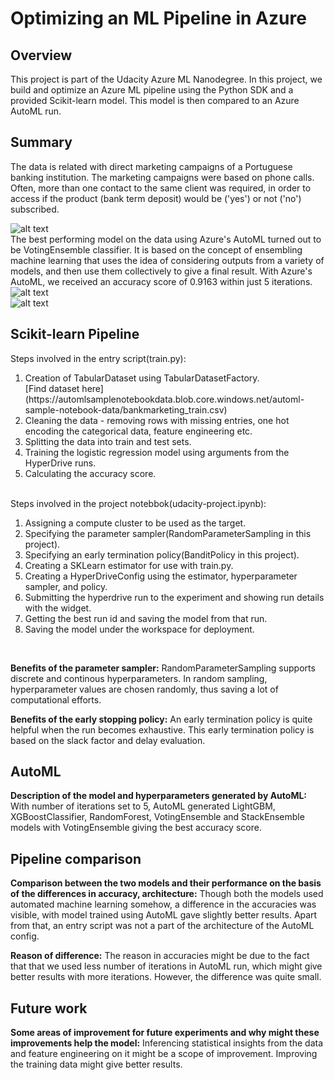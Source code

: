 # Optimizing an ML Pipeline in Azure

## Overview
This project is part of the Udacity Azure ML Nanodegree.
In this project, we build and optimize an Azure ML pipeline using the Python SDK and a provided Scikit-learn model.
This model is then compared to an Azure AutoML run.

## Summary

The data is related with direct marketing campaigns of a Portuguese banking institution. The marketing campaigns were based on phone calls. Often, more than one contact to the same client was required, in order to access if the product (bank term deposit) would be ('yes') or not ('no') subscribed.

![alt text](https://github.com/himanshu004/AZMLND_Optimizing_a_Pipeline_in_Azure-Starter_Files/blob/master/images/automl-image.jpg)
<br>
The best performing model on the data using Azure's AutoML turned out to be VotingEnsemble classifier. It is based on the concept of ensembling machine learning that uses the idea of considering outputs from a variety of models, and then use them collectively to give a final result. With Azure's AutoML, we received an accuracy score of 0.9163 within just 5 iterations. 
<br>
![alt text](https://github.com/himanshu004/AZMLND_Optimizing_a_Pipeline_in_Azure-Starter_Files/blob/master/images/automl-metrics.jpg)
<br>
![alt text](https://github.com/himanshu004/AZMLND_Optimizing_a_Pipeline_in_Azure-Starter_Files/blob/master/images/automl-eval.jpg)

## Scikit-learn Pipeline

Steps involved in the entry script(train.py):
<ol>
<li>Creation of TabularDataset using TabularDatasetFactory.</li>
[Find dataset here](https://automlsamplenotebookdata.blob.core.windows.net/automl-sample-notebook-data/bankmarketing_train.csv)

<li>Cleaning the data - removing rows with missing entries, one hot encoding the categorical data, feature engineering etc.</li>
<li>Splitting the data into train and test sets.</li>
<li>Training the logistic regression model using arguments from the HyperDrive runs.</li>
 <li>Calculating the accuracy score.</li>
</ol>
<br>
Steps involved in the project notebbok(udacity-project.ipynb):
<ol>
<li>Assigning a compute cluster to be used as the target.</li>
<li>Specifying the parameter sampler(RandomParameterSampling in this project).</li>
<li>Specifying an early termination policy(BanditPolicy in this project).</li>
<li>Creating a SKLearn estimator for use with train.py.</li>
<li>Creating a HyperDriveConfig using the estimator, hyperparameter sampler, and policy.</li>
<li>Submitting  the hyperdrive run to the experiment and showing run details with the widget.</li>
<li>Getting the best run id and saving the model from that run.</li>
<li>Saving the model under the workspace for deployment.</li>
</ol>
<br>

**Benefits of the parameter sampler:**
RandomParameterSampling supports discrete and continous hyperparameters. In random sampling, hyperparameter values are chosen randomly, thus saving a lot of computational efforts. 

**Benefits of the early stopping policy:**
An early termination policy is quite helpful when the run becomes exhaustive. This early termination policy is based on the slack factor and delay evaluation. 

## AutoML
**Description of  the model and hyperparameters generated by AutoML:**
With number of iterations set to 5, AutoML generated LightGBM, XGBoostClassifier, RandomForest, VotingEnsemble and StackEnsemble models with VotingEnsemble giving the best accuracy score.

## Pipeline comparison

**Comparison between the two models and their performance on the basis of the differences in accuracy, architecture:**
Though both the models used automated machine learning somehow, a difference in the accuracies was visible, with model trained using AutoML gave slightly better results. Apart from that, an entry script was not a part of the architecture of the AutoML config.

**Reason of difference:**
The reason in accuracies might be due to the fact that that we used less number of iterations in AutoML run, which might give better results with more iterations. However, the difference was quite small.

## Future work
**Some areas of improvement for future experiments and why might these improvements help the model:**
Inferencing statistical insights from the data and feature engineering on it might be a scope of improvement. Improving the training data might give better results.


